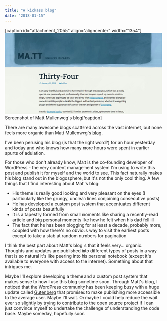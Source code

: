 ```yaml
---
title: "A kickass blog"
date: "2018-01-15"
---
```


\[caption id="attachment\_2055" align="aligncenter" width="1354"\]![matt mullenweg kickass blog](images/Screen-Shot-2018-01-15-at-11.29.29-PM.png) Screenshot of Matt Mullenweg's blog\[/caption\]

There are many awesome blogs scattered across the vast internet, but none feels more organic than Matt Mullenweg's [blog](https://ma.tt/).

I've been perusing his blog (is that the right word?) for an hour yesterday and today and who knows how many more hours were spent in earlier spurts of adulation.

For those who don't already know, Matt is the co-founding developer of WordPress - the very content management system I'm using to write this post and publish it for myself and the world to see. This fact naturally makes his blog stand out in the blogosphere, but it's not the only cool thing. A few things that I find interesting about Matt's blog:

- His theme is really good looking and very pleasant on the eyes (I particularly like the grungy, unclean lines conjoining consecutive posts)
- He has developed a custom post system that accentuates different kinds of posts beautifully
- It is a tapestry formed from small moments like sharing a recently-read article and big personal moments like how he felt when his dad fell ill
- The fact that he has been blogging for at least a decade, probably more, coupled with how there's no obvious way to visit the earliest posts except to take a stab at random numbers for pagination

I think the best part about Matt's blog is that it feels very... organic. Thoughts and updates are published into different types of posts in a way that is so natural it's like peering into his personal notebook (except it's available to everyone with access to the internet). Something about that intrigues me.

Maybe I'll explore developing a theme and a custom post system that makes sense to how I use this blog sometime soon. Through Matt's blog, I noticed that the WordPress community has been keeping busy with a huge update called [Gutenberg](https://ma.tt/2018/01/morten-on-gutenberg/) that promises to make publishing more accessible to the average user. Maybe I'll wait. Or maybe I could help reduce the wait ever so slightly by trying to contribute to the open source project if I can just convince myself to undertake the challenge of understanding the code base. Maybe someday, hopefully soon.
